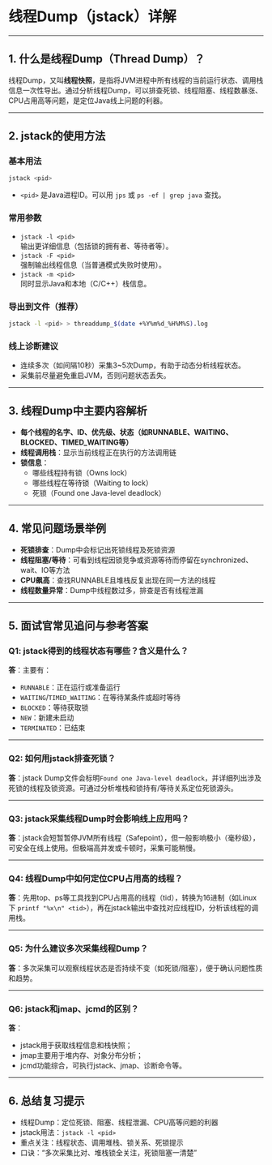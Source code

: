 # 线程Dump（jstack）详解

---

## 1. 什么是线程Dump（Thread Dump）？

线程Dump，又叫**线程快照**，是指将JVM进程中所有线程的当前运行状态、调用栈信息一次性导出。通过分析线程Dump，可以排查死锁、线程阻塞、线程数暴涨、CPU占用高等问题，是定位Java线上问题的利器。

---

## 2. jstack的使用方法

### 基本用法

```bash
jstack <pid>
```
- `<pid>` 是Java进程ID。可以用 `jps` 或 `ps -ef | grep java` 查找。

### 常用参数

- `jstack -l <pid>`  
  输出更详细信息（包括锁的拥有者、等待者等）。
- `jstack -F <pid>`  
  强制输出线程信息（当普通模式失败时使用）。
- `jstack -m <pid>`  
  同时显示Java和本地（C/C++）栈信息。

### 导出到文件（推荐）

```bash
jstack -l <pid> > threaddump_$(date +%Y%m%d_%H%M%S).log
```

### 线上诊断建议

- 连续多次（如间隔10秒）采集3~5次Dump，有助于动态分析线程状态。
- 采集前尽量避免重启JVM，否则问题状态丢失。

---

## 3. 线程Dump中主要内容解析

- **每个线程的名字、ID、优先级、状态（如RUNNABLE、WAITING、BLOCKED、TIMED_WAITING等）**
- **线程调用栈**：显示当前线程正在执行的方法调用链
- **锁信息**：
  - 哪些线程持有锁（Owns lock）
  - 哪些线程在等待锁（Waiting to lock）
  - 死锁（Found one Java-level deadlock）

---

## 4. 常见问题场景举例

- **死锁排查**：Dump中会标记出死锁线程及死锁资源
- **线程阻塞/等待**：可看到线程因锁竞争或资源等待而停留在synchronized、wait、IO等方法
- **CPU飙高**：查找RUNNABLE且堆栈反复出现在同一方法的线程
- **线程数量异常**：Dump中线程数过多，排查是否有线程泄漏

---

## 5. 面试官常见追问与参考答案

### Q1: jstack得到的线程状态有哪些？含义是什么？
**答**：主要有：
- `RUNNABLE`：正在运行或准备运行
- `WAITING`/`TIMED_WAITING`：在等待某条件或超时等待
- `BLOCKED`：等待获取锁
- `NEW`：新建未启动
- `TERMINATED`：已结束

---

### Q2: 如何用jstack排查死锁？
**答**：jstack Dump文件会标明`Found one Java-level deadlock`，并详细列出涉及死锁的线程及锁资源。可通过分析堆栈和锁持有/等待关系定位死锁源头。

---

### Q3: jstack采集线程Dump时会影响线上应用吗？
**答**：jstack会短暂暂停JVM所有线程（Safepoint），但一般影响极小（毫秒级），可安全在线上使用。但极端高并发或卡顿时，采集可能稍慢。

---

### Q4: 线程Dump中如何定位CPU占用高的线程？
**答**：先用top、ps等工具找到CPU占用高的线程（tid），转换为16进制（如Linux下 `printf "%x\n" <tid>`），再在jstack输出中查找对应线程ID，分析该线程的调用栈。

---

### Q5: 为什么建议多次采集线程Dump？
**答**：多次采集可以观察线程状态是否持续不变（如死锁/阻塞），便于确认问题性质和趋势。

---

### Q6: jstack和jmap、jcmd的区别？
**答**：
- jstack用于获取线程信息和栈快照；
- jmap主要用于堆内存、对象分布分析；
- jcmd功能综合，可执行jstack、jmap、诊断命令等。

---

## 6. 总结复习提示

- 线程Dump：定位死锁、阻塞、线程泄漏、CPU高等问题的利器
- jstack用法：`jstack -l <pid>`
- 重点关注：线程状态、调用堆栈、锁关系、死锁提示
- 口诀：“多次采集比对、堆栈锁全关注，死锁阻塞一清楚”
